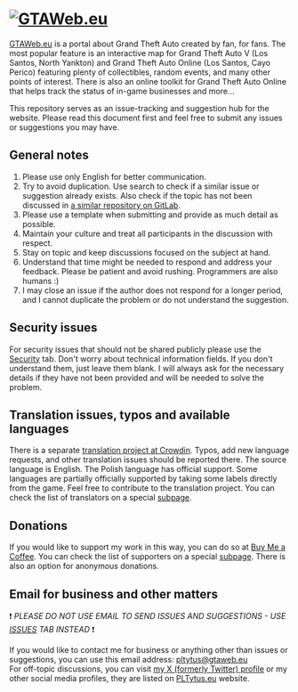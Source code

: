 # [![GTAWeb.eu](https://raw.githubusercontent.com/PLTytus/GTAWeb/master/logo.png)](https://GTAWeb.eu)

[GTAWeb.eu](https://GTAWeb.eu) is a portal about Grand Theft Auto created by fan, for fans. The most popular feature is an interactive map for Grand Theft Auto V (Los Santos, North Yankton) and Grand Theft Auto Online (Los Santos, Cayo Perico) featuring plenty of collectibles, random events, and many other points of interest. There is also an online toolkit for Grand Theft Auto Online that helps track the status of in-game businesses and more...

This repository serves as an issue-tracking and suggestion hub for the website. Please read this document first and feel free to submit any issues or suggestions you may have.

## General notes

1. Please use only English for better communication.
2. Try to avoid duplication. Use search to check if a similar issue or suggestion already exists. Also check if the topic has not been discussed in [a similar repository on GitLab](https://gitlab.com/PLTytus/GTAWeb).
3. Please use a template when submitting and provide as much detail as possible.
4. Maintain your culture and treat all participants in the discussion with respect.
5. Stay on topic and keep discussions focused on the subject at hand.
6. Understand that time might be needed to respond and address your feedback. Please be patient and avoid rushing. Programmers are also humans :)
7. I may close an issue if the author does not respond for a longer period, and I cannot duplicate the problem or do not understand the suggestion.

## Security issues

For security issues that should not be shared publicly please use the [Security](https://github.com/PLTytus/GTAWeb/security/advisories/new) tab. Don't worry about technical information fields. If you don't understand them, just leave them blank. I will always ask for the necessary details if they have not been provided and will be needed to solve the problem.

## Translation issues, typos and available languages

There is a separate [translation project at Crowdin](https://crowdin.com/project/gtaweb). Typos, add new language requests, and other translation issues should be reported there. The source language is English. The Polish language has official support. Some languages are partially officially supported by taking some labels directly from the game. Feel free to contribute to the translation project. You can check the list of translators on a special [subpage](https://gtaweb.eu/crowdin).  

## Donations

If you would like to support my work in this way, you can do so at [Buy Me a Coffee](https://www.buymeacoffee.com/pltytus). You can check the list of supporters on a special [subpage](https://gtaweb.eu/coffee). There is also an option for anonymous donations.

## Email for business and other matters

❗ *PLEASE DO NOT USE EMAIL TO SEND ISSUES AND SUGGESTIONS - USE [ISSUES](https://github.com/PLTytus/GTAWeb/issues) TAB INSTEAD* ❗

If you would like to contact me for business or anything other than issues or suggestions, you can use this email address: pltytus@gtaweb.eu  
For off-topic discussions, you can visit [my X (formerly Twitter) profile](https://x.com/PLTytus) or my other social media profiles, they are listed on [PLTytus.eu](https://PLTytus.eu) website.
